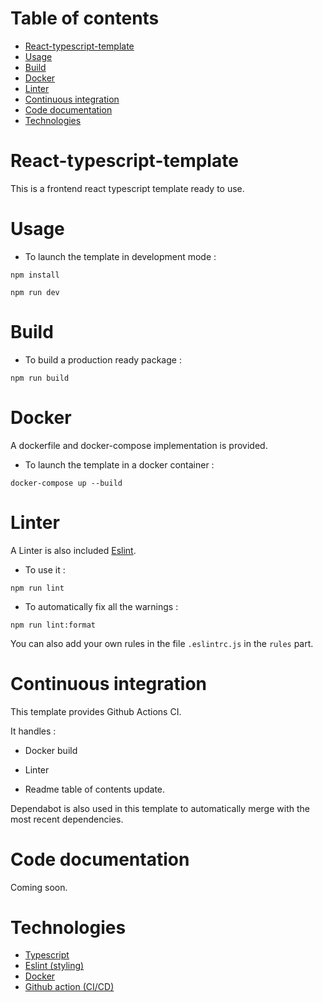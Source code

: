 <!-- START doctoc generated TOC please keep comment here to allow auto update -->
<!-- DON'T EDIT THIS SECTION, INSTEAD RE-RUN doctoc TO UPDATE -->
# Table of contents

- [React-typescript-template](#react-typescript-template)
- [Usage](#usage)
- [Build](#build)
- [Docker](#docker)
- [Linter](#linter)
- [Continuous integration](#continuous-integration)
- [Code documentation](#code-documentation)
- [Technologies](#technologies)

<!-- END doctoc generated TOC please keep comment here to allow auto update -->

# React-typescript-template

This is a frontend react typescript template ready to use.

# Usage

- To launch the template in development mode :

`npm install`

`npm run dev`

# Build

- To build a production ready package :

`npm run build`

# Docker

A dockerfile and docker-compose implementation is provided.

- To launch the template in a docker container :

`docker-compose up --build`

# Linter

A Linter is also included [Eslint](https://eslint.org/).

- To use it :

`npm run lint`

- To automatically fix all the warnings :

`npm run lint:format`

You can also add your own rules in the file `.eslintrc.js` in the `rules` part.

# Continuous integration

This template provides Github Actions CI.

It handles :

- Docker build

- Linter

- Readme table of contents update.

Dependabot is also used in this template to automatically merge with the most recent dependencies.

# Code documentation

Coming soon.

# Technologies

- [Typescript](https://www.typescriptlang.org/)
- [Eslint (styling)](https://eslint.org/)
- [Docker](https://www.docker.com/)
- [Github action (CI/CD)](https://github.com/features/actions)

